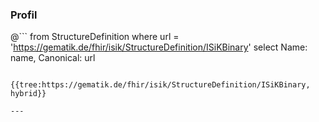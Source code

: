 ### Profil

@```
from StructureDefinition where url = 'https://gematik.de/fhir/isik/StructureDefinition/ISiKBinary' select Name: name, Canonical: url
```

{{tree:https://gematik.de/fhir/isik/StructureDefinition/ISiKBinary, hybrid}}

---